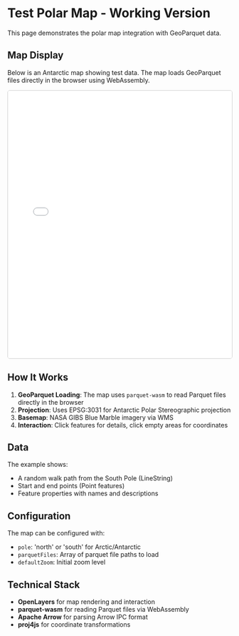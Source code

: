 # Test Polar Map - Working Version

This page demonstrates the polar map integration with GeoParquet data.

## Map Display

Below is an Antarctic map showing test data. The map loads GeoParquet files directly in the browser using WebAssembly.

<iframe 
    src="../_static/maps/polar.html" 
    width="100%" 
    height="600"
    frameborder="0"
    style="border: 1px solid #ccc; border-radius: 5px;"
    onload="this.contentWindow.CONFIG = {pole: 'south', parquetFiles:   ['https://storage.googleapis.com/opr_stac/testing/2010_Antarctica_DC8.parquet',
                                                                         'https://storage.googleapis.com/opr_stac/testing/2011_Antarctica_DC8.parquet'], defaultZoom: 3}">
</iframe>

## How It Works

1. **GeoParquet Loading**: The map uses `parquet-wasm` to read Parquet files directly in the browser
2. **Projection**: Uses EPSG:3031 for Antarctic Polar Stereographic projection
3. **Basemap**: NASA GIBS Blue Marble imagery via WMS
4. **Interaction**: Click features for details, click empty areas for coordinates

## Data

The example shows:
- A random walk path from the South Pole (LineString)
- Start and end points (Point features)
- Feature properties with names and descriptions

## Configuration

The map can be configured with:
- `pole`: 'north' or 'south' for Arctic/Antarctic
- `parquetFiles`: Array of parquet file paths to load
- `defaultZoom`: Initial zoom level

## Technical Stack

- **OpenLayers** for map rendering and interaction
- **parquet-wasm** for reading Parquet files via WebAssembly
- **Apache Arrow** for parsing Arrow IPC format
- **proj4js** for coordinate transformations
